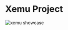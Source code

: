 # Xemu Project

![xemu showcase](https://github.com/user-attachments/assets/b0b7aa8b-6afd-4a35-bb7d-b773d70a4f1d)
